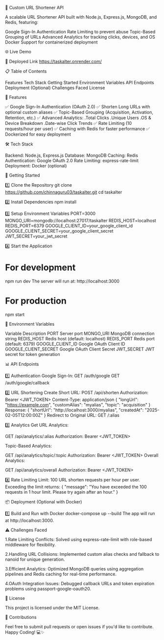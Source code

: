 🚀 Custom URL Shortener API

A scalable URL Shortener API built with Node.js, Express.js, MongoDB, and Redis, featuring:

Google Sign-In Authentication
Rate Limiting to prevent abuse
Topic-Based Grouping of URLs
Advanced Analytics for tracking clicks, devices, and OS
Docker Support for containerized deployment

🌐 Live Demo

🚀 Deployed Link https://taskalter.onrender.com/

📋 Table of Contents

Features
Tech Stack
Getting Started
Environment Variables
API Endpoints
Deployment (Optional)
Challenges Faced
License

🎯 Features

✅ Google Sign-In Authentication (OAuth 2.0)
✅ Shorten Long URLs with optional custom aliases
✅ Topic-Based Grouping (Acquisition, Activation, Retention, etc.)
✅ Advanced Analytics:
    .Total Clicks
    .Unique Users
    .OS & Device Breakdown
    .Date-wise Click Trends
✅ Rate Limiting (10 requests/hour per user)
✅ Caching with Redis for faster performance
✅ Dockerized for easy deployment

🛠️ Tech Stack

Backend: Node.js, Express.js
Database: MongoDB
Caching: Redis
Authentication: Google OAuth 2.0
Rate Limiting: express-rate-limit
Deployment: Docker (optional)

🚀 Getting Started

1️⃣ Clone the Repository
git clone https://github.com/chinnaguru03/taskalter.git
cd taskalter

2️⃣ Install Dependencies
npm install

3️⃣ Setup Environment Variables
PORT=3000
MONGO_URI=mongodb://localhost:27017/taskalter
REDIS_HOST=localhost
REDIS_PORT=6379
GOOGLE_CLIENT_ID=your_google_client_id
GOOGLE_CLIENT_SECRET=your_google_client_secret
JWT_SECRET=your_jwt_secret

4️⃣ Start the Application
# For development
npm run dev
The server will run at: http://localhost:3000
# For production
npm start

🔐 Environment Variables

Variable	            Description
PORT	                Server port
MONGO_URI	            MongoDB connection string
REDIS_HOST	          Redis host (default: localhost)
REDIS_PORT	          Redis port (default: 6379)
GOOGLE_CLIENT_ID	    Google OAuth Client ID
GOOGLE_CLIENT_SECRET	Google OAuth Client Secret
JWT_SECRET	          JWT secret for token generation

📊 API Endpoints

1️⃣ Authentication
Google Sign-In:
GET /auth/google
GET /auth/google/callback

2️⃣ URL Shortening
Create Short URL:
POST /api/shorten
Authorization: Bearer <JWT_TOKEN>
Content-Type: application/json
{
  "longUrl": "https://example.com",
  "customAlias": "myalias",
  "topic": "acquisition"
}
Response:
{
  "shortUrl": "http://localhost:3000/myalias",
  "createdAt": "2025-02-05T12:00:00Z"
}
Redirect to Original URL:
GET /:alias

3️⃣ Analytics
Get URL Analytics:

GET /api/analytics/:alias
Authorization: Bearer <JWT_TOKEN>

Topic-Based Analytics:

GET /api/analytics/topic/:topic
Authorization: Bearer <JWT_TOKEN>
Overall Analytics:

GET /api/analytics/overall
Authorization: Bearer <JWT_TOKEN>

4️⃣ Rate Limiting
Limit: 100 URL shorten requests per hour per user.
Exceeding the limit returns:
{
  "message": "You have exceeded the 100 requests in 1 hour limit. Please try again after an hour."
}

📦 Deployment (Optional with Docker)

1️⃣ Build and Run with Docker
docker-compose up --build
The app will run at http://localhost:3000.

⚠️ Challenges Faced

1.Rate Limiting Conflicts:
Solved using express-rate-limit with role-based middleware for flexibility.

2.Handling URL Collisions:
Implemented custom alias checks and fallback to nanoid for unique generation.

3.Efficient Analytics:
Optimized MongoDB queries using aggregation pipelines and Redis caching for real-time performance.

4.OAuth Integration Issues:
Debugged callback URLs and token expiration problems using passport-google-oauth20.

📄 License

This project is licensed under the MIT License.

🚀 Contributions

Feel free to submit pull requests or open issues if you'd like to contribute.
Happy Coding! 💻✨